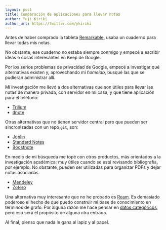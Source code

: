 ```yaml
---
layout: post
title: Comparación de aplicaciones para llevar notas
author: Yuji Kiriki
author_url: https://twitter.com/ykiriki
---
```

Antes de haber comprado la tableta [Remarkable](https://remarkable.com/), usaba un cuaderno para llevar todas mis notas.

No obstante, ese cuaderno no estaba siempre conmigo y empecé a escribir ideas o cosas interesantes en Keep de Google.

Por los serios problemas de privacidad de Google, empecé a investigar qué alternativas existen y, aprovechando mi _homelab_, busqué las que se pudieran administrar allí.

Mi investigación me llevó a dos alternativas que son útiles para llevar las notas de manera privada, con servidor en mi casa, y que tiene aplicación para el teléfono:

- [Trilium](https://github.com/zadam/trilium)
- [dnote](https://dnote.io/)

Otras alternativas que no tienen servidor central pero que pueden ser sincronizadas con un repo `git`, son:

- [Joplin](https://joplin.cozic.net/)
- [Standard Notes](https://standardnotes.org/)
- [Boostnote](https://boostnote.io/)

En medio de mi búsqueda me topé con otros productos, más orientados a la investigación académica; muy útiles cuando se está revisando bibliografía, por ejemplo. No obstante, pueden ser utilizadas para organizar PDFs y dejar notas asociadas.

- [Mendeley](https://www.mendeley.com/)
- [Zotero](https://www.zotero.org)

Una alternativa muy interesante que no he probado es [Roam](https://roamresearch.com/). Es demasiado poderoso el hecho de que puedo construir mi base de conocimiento en términos de grafo. Por alguna razón me hace pensar en [datos categóricos](https://www.categoricaldata.net/), pero eso será el propósito de alguna otra entrada.

Al final, pienso que nada le gana al lapiz y al papel.
